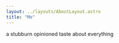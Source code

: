 ```yaml
---
layout: ../layouts/AboutLayout.astro
title: "Me"
---
```


a stubburn opinioned taste about everything
